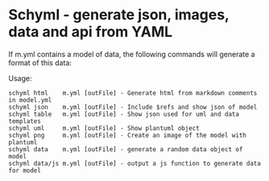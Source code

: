 # Schyml - generate json, images, data and api from YAML

If m.yml contains a model of data, the following commands will generate a
format of this data:

Usage:

    schyml html    m.yml [outFile] - Generate html from markdown comments in model.yml
    schyml json    m.yml [outFile] - Include $refs and show json of model
    schyml table   m.yml [outFile] - Show json used for uml and data templates
    schyml uml     m.yml [outFile] - Show plantuml object
    schyml png     m.yml [outFile] - Create an image of the model with plantuml
    schyml data    m.yml [outFile] - generate a random data object of model
    schyml data/js m.yml [outFile] - output a js function to generate data for model

